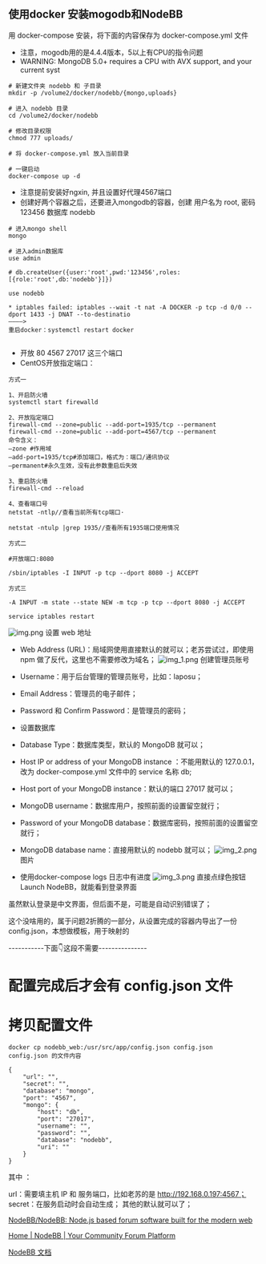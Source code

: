 
## 使用docker 安装mogodb和NodeBB

用 docker-compose 安装，将下面的内容保存为 docker-compose.yml 文件

* 注意，mogodb用的是4.4.4版本，5以上有CPU的指令问题
* WARNING: MongoDB 5.0+ requires a CPU with AVX support, and your current syst

``` shell
# 新建文件夹 nodebb 和 子目录
mkdir -p /volume2/docker/nodebb/{mongo,uploads}

# 进入 nodebb 目录
cd /volume2/docker/nodebb

# 修改目录权限
chmod 777 uploads/

# 将 docker-compose.yml 放入当前目录

# 一键启动
docker-compose up -d

```

* 注意提前安装好ngxin, 并且设置好代理4567端口  
* 创建好两个容器之后，还要进入mongodb的容器，创建 用户名为 root, 密码 123456  数据库 nodebb
``` shell
# 进入mongo shell
mongo

# 进入admin数据库
use admin

# db.createUser({user:'root',pwd:'123456',roles:[{role:'root',db:'nodebb'}]})

use nodebb

```

``` shell
* iptables failed: iptables --wait -t nat -A DOCKER -p tcp -d 0/0 --dport 1433 -j DNAT --to-destinatio
————>
重启docker：systemctl restart docker


```
* 开放 80 4567 27017 这三个端口
* CentOS开放指定端口：

``` shell
方式一

1、开启防火墙
systemctl start firewalld

2、开放指定端口
firewall-cmd --zone=public --add-port=1935/tcp --permanent
firewall-cmd --zone=public --add-port=4567/tcp --permanent
命令含义：
–zone #作用域
–add-port=1935/tcp#添加端口，格式为：端口/通讯协议
–permanent#永久生效，没有此参数重启后失效

3、重启防火墙
firewall-cmd --reload

4、查看端口号
netstat -ntlp//查看当前所有tcp端口·

netstat -ntulp |grep 1935//查看所有1935端口使用情况

方式二

#开放端口:8080

/sbin/iptables -I INPUT -p tcp --dport 8080 -j ACCEPT

方式三

-A INPUT -m state --state NEW -m tcp -p tcp --dport 8080 -j ACCEPT

service iptables restart

```

![img.png](img.png)
设置
web 地址

* Web Address (URL)：局域网使用直接默认的就可以；老苏尝试过，即使用 npm 做了反代，这里也不需要修改为域名；
![img_1.png](img_1.png)
创建管理员账号

* Username：用于后台管理的管理员账号，比如：laposu；
* Email Address：管理员的电子邮件；
* Password 和 Confirm Password：是管理员的密码；


* 设置数据库

* Database Type：数据库类型，默认的 MongoDB 就可以；
* Host IP or address of your MongoDB instance ：不能用默认的 127.0.0.1，改为 docker-compose.yml 文件中的 service 名称 db;
* Host port of your MongoDB instance：默认的端口 27017 就可以；
* MongoDB username：数据库用户，按照前面的设置留空就行；
* Password of your MongoDB database：数据库密码，按照前面的设置留空就行；
* MongoDB database name：直接用默认的 nodebb 就可以；
![img_2.png](img_2.png)图片


* 使用docker-compose logs 日志中有进度
![img_3.png](img_3.png)
直接点绿色按钮 Launch NodeBB，就能看到登录界面

虽然默认登录是中文界面，但后面不是，可能是自动识别错误了；

这个没啥用的，属于问题2折腾的一部分，从设置完成的容器内导出了一份 config.json，本想做模板，用于映射的

-----------下面👇这段不需要---------------

# 配置完成后才会有 config.json 文件

# 拷贝配置文件
``` shell
docker cp nodebb_web:/usr/src/app/config.json config.json
config.json 的文件内容

{
    "url": "",
    "secret": "",
    "database": "mongo",
    "port": "4567",
    "mongo": {
        "host": "db",
        "port": "27017",
        "username": "",
        "password": "",
        "database": "nodebb",
        "uri": ""
    }
}
```
其中 ：

url：需要填主机 IP 和 服务端口，比如老苏的是 http://192.168.0.197:4567；
secret：在服务启动时会自动生成；
其他的默认就可以了；

[NodeBB/NodeBB: Node.js based forum software built for the modern web](https://github.com/NodeBB/NodeBB)


[Home | NodeBB | Your Community Forum Platform](https://nodebb.org/)


[NodeBB 文档](https://docs.nodebb.org/)
